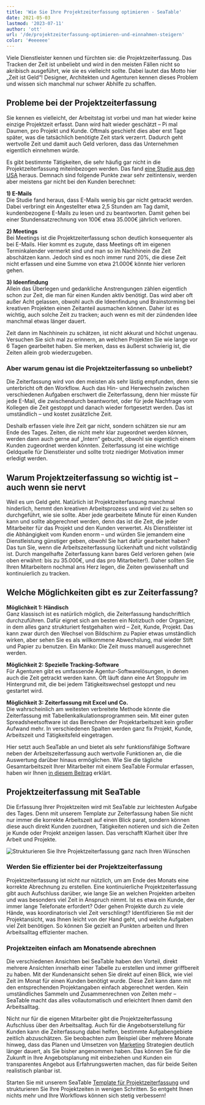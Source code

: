 ```yaml
---
title: 'Wie Sie Ihre Projektzeiterfassung optimieren - SeaTable'
date: 2021-05-03
lastmod: '2023-07-11'
author: 'ott'
url: '/de/projektzeiterfassung-optimieren-und-einnahmen-steigern'
color: '#eeeeee'
---
```


Viele Dienstleister kennen und fürchten sie: die Projektzeiterfassung. Das Tracken der Zeit ist unbeliebt und wird in den meisten Fällen nicht so akribisch ausgeführt, wie sie es vielleicht sollte. Dabei lautet das Motto hier „Zeit ist Geld“! Designer, Architekten und Agenturen kennen dieses Problem und wissen sich manchmal nur schwer Abhilfe zu schaffen.

## Probleme bei der Projektzeiterfassung

Sie kennen es vielleicht, der Arbeitstag ist vorbei und man hat wieder keine einzige Projektzeit erfasst. Dann wird halt wieder geschätzt – Pi mal Daumen, pro Projekt und Kunde. Oftmals geschieht dies aber erst Tage später, was die tatsächlich benötigte Zeit stark verzerrt. Dadurch geht wertvolle Zeit und damit auch Geld verloren, dass das Unternehmen eigentlich einnehmen würde.

Es gibt bestimmte Tätigkeiten, die sehr häufig gar nicht in die Projektzeiterfassung miteinbezogen werden. Das fand [eine Studie aus den USA](https://www.accelo.com/assets/Uploads/Time-is-Money-White-Paper-Accelo.pdf) heraus. Demnach sind folgende Punkte zwar sehr zeitintensiv, werden aber meistens gar nicht bei den Kunden berechnet:

**1) E-Mails**  
Die Studie fand heraus, dass E-Mails wenig bis gar nicht getrackt werden. Dabei verbringt ein Angestellter etwa 2,5 Stunden am Tag damit, kundenbezogene E-Mails zu lesen und zu beantworten. Damit gehen bei einer Stundensatzrechnung von 100€ etwa 35.000€ jährlich verloren.

**2) Meetings**  
Bei Meetings ist die Projektzeiterfassung schon deutlich konsequenter als bei E-Mails. Hier kommt es zugute, dass Meetings oft im eigenen Terminkalender vermerkt sind und man so im Nachhinein die Zeit abschätzen kann. Jedoch sind es noch immer rund 20%, die diese Zeit nicht erfassen und eine Summe von etwa 21.000€ könnte hier verloren gehen.

**3) Ideenfindung**  
Allein das Überlegen und gedankliche Anstrengungen zählen eigentlich schon zur Zeit, die man für einen Kunden aktiv benötigt. Das wird aber oft außer Acht gelassen, obwohl auch die Ideenfindung und Brainstorming bei kreativen Projekten einen Zeitanteil ausmachen können. Daher ist es wichtig, auch solche Zeit zu tracken; auch wenn es mit der zündenden Idee manchmal etwas länger dauert.

Zeit dann im Nachhinein zu schätzen, ist nicht akkurat und höchst ungenau. Versuchen Sie sich mal zu erinnern, an welchen Projekten Sie wie lange vor 6 Tagen gearbeitet haben. Sie merken, dass es äußerst schwierig ist, die Zeiten allein grob wiederzugeben.

### Aber warum genau ist die Projektzeiterfassung so unbeliebt?

Die Zeiterfassung wird von den meisten als sehr lästig empfunden, denn sie unterbricht oft den Workflow. Auch das Hin- und Herwechseln zwischen verschiedenen Aufgaben erschwert die Zeiterfassung, denn hier müsste für jede E-Mail, die zwischendurch beantwortet, oder für jede Nachfrage vom Kollegen die Zeit gestoppt und danach wieder fortgesetzt werden. Das ist umständlich – und kostet zusätzliche Zeit.

Deshalb erfassen viele ihre Zeit gar nicht, sondern schätzen sie nur am Ende des Tages. Zeiten, die nicht mehr klar zugeordnet werden können, werden dann auch gerne auf „Intern“ gebucht, obwohl sie eigentlich einem Kunden zugeordnet werden könnten. Zeiterfassung ist eine wichtige Geldquelle für Dienstleister und sollte trotz niedriger Motivation immer erledigt werden.

## Warum Projektzeiterfassung so wichtig ist – auch wenn sie nervt

Weil es um Geld geht. Natürlich ist Projektzeiterfassung manchmal hinderlich, hemmt den kreativen Arbeitsprozess und wird viel zu selten so durchgeführt, wie sie sollte. Aber jede gearbeitete Minute für einen Kunden kann und sollte abgerechnet werden, denn das ist die Zeit, die jeder Mitarbeiter für das Projekt und den Kunden verwertet. Als Dienstleister ist die Abhängigkeit vom Kunden enorm – und würden Sie jemandem eine Dienstleistung günstiger geben, obwohl Sie hart dafür gearbeitet haben? Das tun Sie, wenn die Arbeitszeiterfassung lückenhaft und nicht vollständig ist. Durch mangelhafte Zeiterfassung kann bares Geld verloren gehen (wie oben erwähnt: bis zu 35.000€, und das pro Mitarbeiter!). Daher sollten Sie Ihren Mitarbeitern nochmal ans Herz legen, die Zeiten gewissenhaft und kontinuierlich zu tracken.

## Welche Möglichkeiten gibt es zur Zeiterfassung?

**Möglichkeit 1: Händisch**  
Ganz klassisch ist es natürlich möglich, die Zeiterfassung handschriftlich durchzuführen. Dafür eignet sich am besten ein Notizbuch oder Organizer, in dem alles ganz strukturiert festgehalten wird – Zeit, Kunde, Projekt. Das kann zwar durch den Wechsel von Bildschirm zu Papier etwas umständlich wirken, aber sehen Sie es als willkommene Abwechslung, mal wieder Stift und Papier zu benutzen. Ein Manko: Die Zeit muss manuell ausgerechnet werden.

**Möglichkeit 2: Spezielle Tracking-Software**  
Für Agenturen gibt es umfassende Agentur-Softwarelösungen, in denen auch die Zeit getrackt werden kann. Oft läuft dann eine Art Stoppuhr im Hintergrund mit, die bei jedem Tätigkeitswechsel gestoppt und neu gestartet wird.

**Möglichkeit 3: Zeiterfassung mit Excel und Co.**  
Die wahrscheinlich am weitesten verbreitete Methode könnte die Zeiterfassung mit Tabellenkalkulationsprogrammen sein. Mit einer guten Spreadsheetsoftware ist das Berechnen der Projektarbeitszeit kein großer Aufwand mehr. In verschiedenen Spalten werden ganz fix Projekt, Kunde, Arbeitszeit und Tätigkeitsfeld eingetragen.

Hier setzt auch SeaTable an und bietet als sehr funktionsfähige Software neben der Arbeitszeiterfassung auch wertvolle Funktionen an, die die Auswertung darüber hinaus ermöglichen. Wie Sie die tägliche Gesamtarbeitszeit Ihrer Mitarbeiter mit einem SeaTable Formular erfassen, haben wir Ihnen [in diesem Beitrag](https://seatable.io/stundenerfassung-mit-seatable/) erklärt.

## Projektzeiterfassung mit SeaTable

Die Erfassung Ihrer Projektzeiten wird mit SeaTable zur leichtesten Aufgabe des Tages. Denn mit unserem Template zur Zeiterfassung haben Sie nicht nur immer die korrekte Arbeitszeit auf einen Blick parat, sondern können diese auch direkt Kunden zuordnen, Tätigkeiten notieren und sich die Zeiten je Kunde oder Projekt anzeigen lassen. Das verschafft Klarheit über Ihre Arbeit und Projekte.

![Strukturieren Sie Ihre Projektzeiterfassung ganz nach Ihren Wünschen](https://seatable.io/wp-content/uploads/2021/04/Daily-1.jpg)

### Werden Sie effizienter bei der Projektzeiterfassung

Projektzeiterfassung ist nicht nur nützlich, um am Ende des Monats eine korrekte Abrechnung zu erstellen. Eine kontinuierliche Projektzeiterfassung gibt auch Aufschluss darüber, wie lange Sie an welchen Projekten arbeiten und was besonders viel Zeit in Anspruch nimmt. Ist es etwa ein Kunde, der immer lange Telefonate erfordert? Oder gehen Projekte durch zu viele Hände, was koordinatorisch viel Zeit verschlingt? Identifizieren Sie mit der Projektansicht, was Ihnen leicht von der Hand geht, und welche Aufgaben viel Zeit benötigen. So können Sie gezielt an Punkten arbeiten und Ihren Arbeitsalltag effizienter machen.

### Projektzeiten einfach am Monatsende abrechnen

Die verschiedenen Ansichten bei SeaTable haben den Vorteil, direkt mehrere Ansichten innerhalb einer Tabelle zu erstellen und immer griffbereit zu haben. Mit der Kundenansicht sehen Sie direkt auf einen Blick, wie viel Zeit im Monat für einen Kunden benötigt wurde. Diese Zeit kann dann mit den entsprechenden Projektangaben einfach abgerechnet werden. Kein umständliches Sammeln und Zusammenrechnen von Zeiten mehr – SeaTable macht das alles vollautomatisch und erleichtert Ihnen damit den Arbeitsalltag.

Nicht nur für die eigenen Mitarbeiter gibt die Projektzeiterfassung Aufschluss über den Arbeitsalltag. Auch für die Angebotserstellung für Kunden kann die Zeiterfassung dabei helfen, bestimmte Aufgabengebiete zeitlich abzuschätzen. Sie beobachten zum Beispiel über mehrere Monate hinweg, dass das Planen und Umsetzen von [Marketing](/marketing/) Strategien deutlich länger dauert, als Sie bisher angenommen haben. Das können Sie für die Zukunft in Ihre Angebotsplanung mit einbeziehen und Kunden ein transparentes Angebot aus Erfahrungswerten machen, das für beide Seiten realistisch planbar ist.

Starten Sie mit unserem SeaTable [Template für Projektzeiterfassung](https://seatable.io/vorlage/ek3ry6ywsjoz-imsenb49g/) und strukturieren Sie Ihre Projektzeiten in wenigen Schritten. So entgeht Ihnen nichts mehr und Ihre Workflows können sich stetig verbessern!
